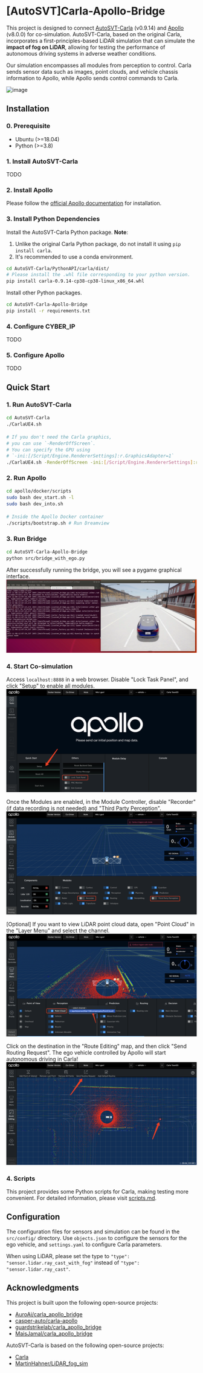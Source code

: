 # [AutoSVT]Carla-Apollo-Bridge

This project is designed to connect [AutoSVT-Carla](https://github.com/idslab-autosec/AutoSVT-Carla) (v0.9.14) and [Apollo](https://github.com/ApolloAuto/apollo) (v8.0.0) for co-simulation. AutoSVT-Carla, based on the original Carla, incorporates a first-principles-based LiDAR simulation that can simulate the **impact of fog on LiDAR**, allowing for testing the performance of autonomous driving systems in adverse weather conditions. 

Our simulation encompasses all modules from perception to control. Carla sends sensor data such as images, point clouds, and vehicle chassis information to Apollo, while Apollo sends control commands to Carla.

![image](docs/images/bridge.gif)

## Installation
### 0. Prerequisite
- Ubuntu (>=18.04)
- Python (>=3.8)


### 1. Install AutoSVT-Carla
TODO

### 2. Install Apollo
Please follow the [official Apollo documentation](https://github.com/ApolloAuto/apollo) for installation.

### 3. Install Python Dependencies
Install the AutoSVT-Carla Python package. 
**Note**: 
1. Unlike the original Carla Python package, do not install it using `pip install carla`. 
2. It's recommended to use a conda environment.

```bash
cd AutoSVT-Carla/PythonAPI/carla/dist/
# Please install the .whl file corresponding to your python version.
pip install carla-0.9.14-cp38-cp38-linux_x86_64.whl
```

Install other Python packages.

```bash
cd AutoSVT-Carla-Apollo-Bridge
pip install -r requirements.txt
```

### 4. Configure CYBER_IP
TODO

### 5. Configure Apollo
TODO


## Quick Start
### 1. Run AutoSVT-Carla
```bash
cd AutoSVT-Carla
./CarlaUE4.sh

# If you don't need the Carla graphics, 
# you can use `-RenderOffScreen`.
# You can specify the GPU using 
# `-ini:[/Script/Engine.RendererSettings]:r.GraphicsAdapter=1`
./CarlaUE4.sh -RenderOffScreen -ini:[/Script/Engine.RendererSettings]:r.GraphicsAdapter=1
```

### 2. Run Apollo
```bash
cd apollo/docker/scripts
sudo bash dev_start.sh -l
sudo bash dev_into.sh

# Inside the Apollo Docker container
./scripts/bootstrap.sh # Run Dreamview
```

### 3. Run Bridge
```bash
cd AutoSVT-Carla-Apollo-Bridge
python src/bridge_with_ego.py
```
After successfully running the bridge, you will see a pygame graphical interface.
![image](docs/images/bridge.png)

### 4. Start Co-simulation
Access `localhost:8888` in a web browser. Disable "Lock Task Panel", and click "Setup" to enable all modules. 
![image](docs/images/apollo_setup1.png)

Once the Modules are enabled, in the Module Controller, disable "Recorder" (if data recording is not needed) and "Third Party Perception".
![image](docs/images/apollo_setup2.png)

[Optional] If you want to view LiDAR point cloud data, open "Point Cloud" in the "Layer Menu" and select the channel.
![image](docs/images/apollo_setup3.png)

Click on the destination in the "Route Editing" map, and then click "Send Routing Request". The ego vehicle controlled by Apollo will start autonomous driving in Carla!
![image](docs/images/apollo_setup4.png)

### 4. Scripts
This project provides some Python scripts for Carla, making testing more convenient. For detailed information, please visit [scripts.md](docs/scripts.md).

## Configuration

The configuration files for sensors and simulation can be found in the `src/config/` directory. Use `objects.json` to configure the sensors for the ego vehicle, and `settings.yaml` to configure Carla parameters.

When using LiDAR, please set the type to `"type": "sensor.lidar.ray_cast_with_fog"` instead of `"type": "sensor.lidar.ray_cast"`.

## Acknowledgments
This project is built upon the following open-source projects:
- [AuroAi/carla_apollo_bridge](https://github.com/AuroAi/carla_apollo_bridge)
- [casper-auto/carla-apollo](https://github.com/casper-auto/carla-apollo)
- [guardstrikelab/carla_apollo_bridge](https://github.com/guardstrikelab/carla_apollo_bridge)
- [MaisJamal/carla_apollo_bridge](https://github.com/MaisJamal/carla_apollo_bridge)


AutoSVT-Carla is based on the following open-source projects:
- [Carla](https://github.com/carla-simulator/carla)
- [MartinHahner/LiDAR_fog_sim](https://github.com/MartinHahner/LiDAR_fog_sim)